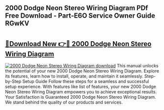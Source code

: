## 2000 Dodge Neon Stereo Wiring Diagram PDf Free Download - Part-E6O Service Owner Guide RGwKV

# <h2><a href="http://dfrl6v.blite.top/?on=2000+Dodge+Neon+Stereo+Wiring+Diagram">🔗Download New 👉🔴 2000 Dodge Neon Stereo Wiring Diagram</a></h2>

[![2000 Dodge Neon Stereo Wiring Diagram download](https://i.imgur.com/lujVjoI.png)](http://dfrl6v.blite.top/?on=2000+Dodge+Neon+Stereo+Wiring+Diagram)
This manual unlocks the potential of your new 2000 Dodge Neon Stereo Wiring Diagram. Explore its features, learn how to install, operate, and maintain it seamlessly. Step-by-Step Setup Guide Follow these steps for a seamless and successful setup experience. With features like list of features, your new 2000 Dodge Neon Stereo Wiring Diagram empowers you to achieve exceptional results. Your Satisfaction is Guaranteed 2000 Dodge Neon Stereo Wiring Diagram. We stand behind the quality of our products and services.
